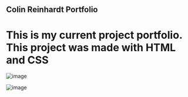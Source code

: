 ## Colin Reinhardt Portfolio

# This is my current project portfolio. This project was made with HTML and CSS


![image](https://user-images.githubusercontent.com/25352227/123484511-75bd7400-d5d6-11eb-8836-ccb50dc9db40.png)


![image](https://user-images.githubusercontent.com/25352227/123484558-8c63cb00-d5d6-11eb-9c4a-c7cf526d0aa2.png)


